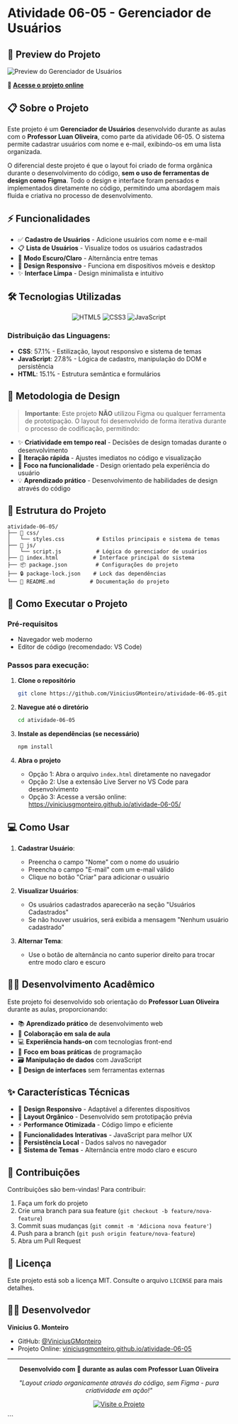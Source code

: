 # Atividade 06-05 - Gerenciador de Usuários

## 📸 Preview do Projeto

![Preview do Gerenciador de Usuários](https://sjc.microlink.io/XRZv4QgsihrrZaXwOBCjeSAu36MleBXHc0vJn81QnABX6sCkKNxy5IVq6xv326rUmL7-waVlZVrt61X2ARxkew.jpeg)

**🔗 [Acesse o projeto online](https://viniciusgmonteiro.github.io/atividade-06-05/)**

## 📋 Sobre o Projeto

Este projeto é um **Gerenciador de Usuários** desenvolvido durante as aulas com o **Professor Luan Oliveira**, como parte da atividade 06-05. O sistema permite cadastrar usuários com nome e e-mail, exibindo-os em uma lista organizada.

O diferencial deste projeto é que o layout foi criado de forma orgânica durante o desenvolvimento do código, **sem o uso de ferramentas de design como Figma**. Todo o design e interface foram pensados e implementados diretamente no código, permitindo uma abordagem mais fluida e criativa no processo de desenvolvimento.

## ⚡ Funcionalidades

- ✅ **Cadastro de Usuários** - Adicione usuários com nome e e-mail
- 📋 **Lista de Usuários** - Visualize todos os usuários cadastrados
- 🌙 **Modo Escuro/Claro** - Alternância entre temas
- 📱 **Design Responsivo** - Funciona em dispositivos móveis e desktop
- ✨ **Interface Limpa** - Design minimalista e intuitivo

## 🛠️ Tecnologias Utilizadas

<div align="center">

![HTML5](https://img.shields.io/badge/HTML5-E34F26?style=for-the-badge&logo=html5&logoColor=white)
![CSS3](https://img.shields.io/badge/CSS3-1572B6?style=for-the-badge&logo=css3&logoColor=white)
![JavaScript](https://img.shields.io/badge/JavaScript-F7DF1E?style=for-the-badge&logo=javascript&logoColor=black)

</div>

### Distribuição das Linguagens:
- **CSS**: 57.1% - Estilização, layout responsivo e sistema de temas
- **JavaScript**: 27.8% - Lógica de cadastro, manipulação do DOM e persistência
- **HTML**: 15.1% - Estrutura semântica e formulários

## 🎨 Metodologia de Design

> **Importante**: Este projeto **NÃO** utilizou Figma ou qualquer ferramenta de prototipação. O layout foi desenvolvido de forma iterativa durante o processo de codificação, permitindo:

- ✨ **Criatividade em tempo real** - Decisões de design tomadas durante o desenvolvimento
- 🔄 **Iteração rápida** - Ajustes imediatos no código e visualização
- 🎯 **Foco na funcionalidade** - Design orientado pela experiência do usuário
- 💡 **Aprendizado prático** - Desenvolvimento de habilidades de design através do código

## 📁 Estrutura do Projeto

```
atividade-06-05/
├── 📁 css/
│   └── styles.css          # Estilos principais e sistema de temas
├── 📁 js/
│   └── script.js           # Lógica do gerenciador de usuários
├── 📄 index.html           # Interface principal do sistema
├── 📦 package.json         # Configurações do projeto
├── 🔒 package-lock.json    # Lock das dependências
└── 📖 README.md           # Documentação do projeto
```

## 🚀 Como Executar o Projeto

### Pré-requisitos
- Navegador web moderno
- Editor de código (recomendado: VS Code)

### Passos para execução:

1. **Clone o repositório**
   ```bash
   git clone https://github.com/ViniciusGMonteiro/atividade-06-05.git
   ```

2. **Navegue até o diretório**
   ```bash
   cd atividade-06-05
   ```

3. **Instale as dependências (se necessário)**
   ```bash
   npm install
   ```

4. **Abra o projeto**
   - Opção 1: Abra o arquivo `index.html` diretamente no navegador
   - Opção 2: Use a extensão Live Server no VS Code para desenvolvimento
   - Opção 3: Acesse a versão online: https://viniciusgmonteiro.github.io/atividade-06-05/

## 💻 Como Usar

1. **Cadastrar Usuário**:
   - Preencha o campo "Nome" com o nome do usuário
   - Preencha o campo "E-mail" com um e-mail válido
   - Clique no botão "Criar" para adicionar o usuário

2. **Visualizar Usuários**:
   - Os usuários cadastrados aparecerão na seção "Usuários Cadastrados"
   - Se não houver usuários, será exibida a mensagem "Nenhum usuário cadastrado"

3. **Alternar Tema**:
   - Use o botão de alternância no canto superior direito para trocar entre modo claro e escuro

## 👨‍🏫 Desenvolvimento Acadêmico

Este projeto foi desenvolvido sob orientação do **Professor Luan Oliveira** durante as aulas, proporcionando:

- 📚 **Aprendizado prático** de desenvolvimento web
- 🤝 **Colaboração em sala de aula** 
- 💻 **Experiência hands-on** com tecnologias front-end
- 🎯 **Foco em boas práticas** de programação
- 🗃️ **Manipulação de dados** com JavaScript
- 🎨 **Design de interfaces** sem ferramentas externas

## ✨ Características Técnicas

- 📱 **Design Responsivo** - Adaptável a diferentes dispositivos
- 🎨 **Layout Orgânico** - Desenvolvido sem prototipação prévia
- ⚡ **Performance Otimizada** - Código limpo e eficiente
- 🔧 **Funcionalidades Interativas** - JavaScript para melhor UX
- 💾 **Persistência Local** - Dados salvos no navegador
- 🌙 **Sistema de Temas** - Alternância entre modo claro e escuro

## 🤝 Contribuições

Contribuições são bem-vindas! Para contribuir:

1. Faça um fork do projeto
2. Crie uma branch para sua feature (`git checkout -b feature/nova-feature`)
3. Commit suas mudanças (`git commit -m 'Adiciona nova feature'`)
4. Push para a branch (`git push origin feature/nova-feature`)
5. Abra um Pull Request

## 📄 Licença

Este projeto está sob a licença MIT. Consulte o arquivo `LICENSE` para mais detalhes.

## 👨‍💻 Desenvolvedor

**Vinicius G. Monteiro**
- GitHub: [@ViniciusGMonteiro](https://github.com/ViniciusGMonteiro)
- Projeto Online: [viniciusgmonteiro.github.io/atividade-06-05](https://viniciusgmonteiro.github.io/atividade-06-05/)

---

<div align="center">

**Desenvolvido com 💜 durante as aulas com Professor Luan Oliveira**

*"Layout criado organicamente através do código, sem Figma - pura criatividade em ação!"*

[![Visite o Projeto](https://img.shields.io/badge/🌐_Visite_o_Projeto-37a779?style=for-the-badge)](https://viniciusgmonteiro.github.io/atividade-06-05/)

</div>
```

